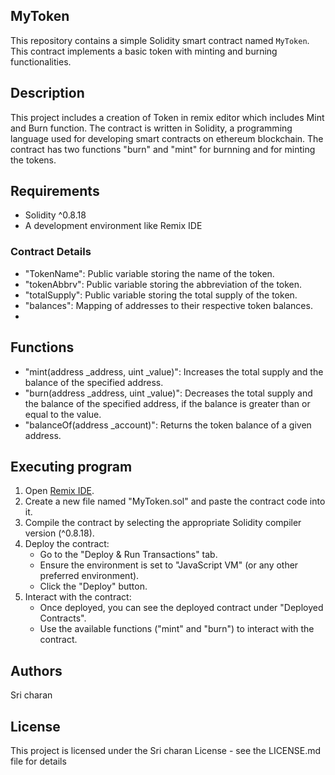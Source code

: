 ## MyToken
This repository contains a simple Solidity smart contract named `MyToken`. This contract implements a basic token with minting and burning functionalities.

## Description
This project includes a creation of Token in remix editor which includes Mint and Burn function. The contract is written in Solidity, a programming language used for developing smart contracts on ethereum blockchain. The contract has two functions "burn" and "mint" for burnning and for minting the tokens. 

## Requirements
- Solidity ^0.8.18
- A development environment like Remix IDE 

### Contract Details
- "TokenName": Public variable storing the name of the token.
- "tokenAbbrv": Public variable storing the abbreviation of the token.
- "totalSupply": Public variable storing the total supply of the token.
- "balances": Mapping of addresses to their respective token balances.
- 
## Functions
- "mint(address _address, uint _value)": Increases the total supply and the balance of the specified address.
- "burn(address _address, uint _value)": Decreases the total supply and the balance of the specified address, if the balance is greater than or equal to the value.
- "balanceOf(address _account)": Returns the token balance of a given address.
  
## Executing program
1. Open [Remix IDE](https://remix.ethereum.org/).
2. Create a new file named "MyToken.sol" and paste the contract code into it.
3. Compile the contract by selecting the appropriate Solidity compiler version (^0.8.18).
4. Deploy the contract:
   - Go to the "Deploy & Run Transactions" tab.
   - Ensure the environment is set to "JavaScript VM" (or any other preferred environment).
   - Click the "Deploy" button.
5. Interact with the contract:
   - Once deployed, you can see the deployed contract under "Deployed Contracts".
   - Use the available functions ("mint" and "burn") to interact with the contract.
  
## Authors
Sri charan

## License
This project is licensed under the Sri charan License - see the LICENSE.md file for details
